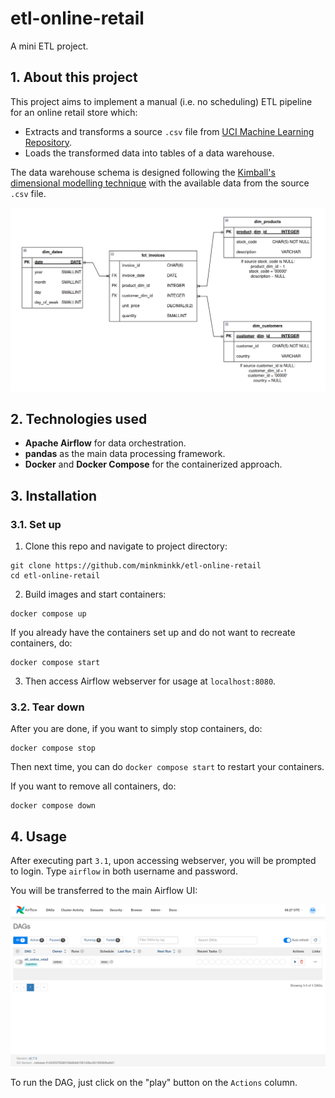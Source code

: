 # etl-online-retail

A mini ETL project.

## 1. About this project

This project aims to implement a manual (i.e. no scheduling) ETL pipeline for an online retail store which:
- Extracts and transforms a source `.csv` file from [UCI Machine Learning Repository](https://archive.ics.uci.edu/dataset/502/online+retail+ii).
- Loads the transformed data into tables of a data warehouse.

The data warehouse schema is designed following the [Kimball's dimensional modelling technique](https://www.kimballgroup.com/data-warehouse-business-intelligence-resources/kimball-techniques/dimensional-modeling-techniques/) with the available data from the source `.csv` file.

![Data warehouse schema](imgs/dwh_schema.png)

## 2. Technologies used

- **Apache Airflow** for data orchestration.
- **pandas** as the main data processing framework.
- **Docker** and **Docker Compose** for the containerized approach.

## 3. Installation

### 3.1. Set up

1. Clone this repo and navigate to project directory:

```shell
git clone https://github.com/minkminkk/etl-online-retail
cd etl-online-retail
```

2. Build images and start containers:

```shell
docker compose up
```

If you already have the containers set up and do not want to recreate containers, do:

```shell
docker compose start
```

3. Then access Airflow webserver for usage at `localhost:8080`.

### 3.2. Tear down

After you are done, if you want to simply stop containers, do:

```shell
docker compose stop
```

Then next time, you can do `docker compose start` to restart your containers.

If you want to remove all containers, do:

```shell
docker compose down
```

## 4. Usage

After executing part `3.1`, upon accessing webserver, you will be prompted to login. Type `airflow` in both username and password.

You will be transferred to the main Airflow UI:

![The Airflow UI](imgs/airflow_ui.png)

To run the DAG, just click on the "play" button on the `Actions` column.